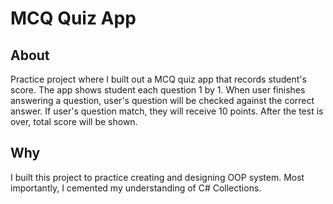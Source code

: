 # MCQ Quiz App

## About
Practice project where I built out a MCQ quiz app that records
student's score. The app shows student each question 1 by 1. When user
finishes answering a question, user's question will be checked against
the correct answer. If user's question match, they will receive 10 points. After the test is over, total score will be shown.

## Why
I built this project to practice creating and designing OOP system. 
Most importantly, I cemented my understanding of C# Collections.
